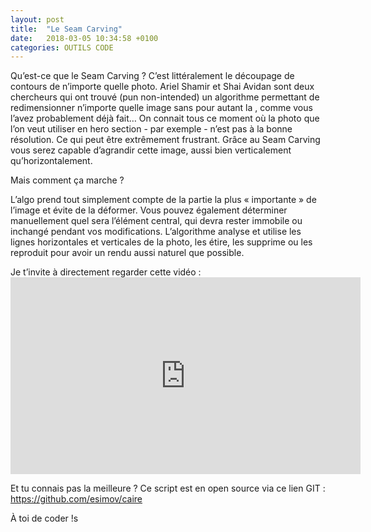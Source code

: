 ```yaml
---
layout: post
title:  "Le Seam Carving"
date:   2018-03-05 10:34:58 +0100
categories: OUTILS CODE
---
```


Qu’est-ce que le Seam Carving ? C’est littéralement le découpage de contours de n’importe quelle photo. Ariel Shamir
et Shai Avidan sont deux chercheurs qui ont trouvé (pun non-intended) un algorithme permettant de redimensionner n’importe quelle image sans pour autant la , comme vous l’avez probablement déjà fait…
On connait tous ce moment où la photo que l’on veut utiliser en hero section - par exemple - n’est pas à la bonne résolution. Ce qui peut être extrêmement frustrant.
Grâce au Seam Carving vous serez capable d’agrandir cette image, aussi bien verticalement qu’horizontalement.

Mais comment ça marche ?

L’algo prend tout simplement compte de la partie la plus « importante » de l’image et évite de la déformer. Vous pouvez également déterminer manuellement quel sera l’élément central, qui devra rester immobile ou inchangé pendant vos modifications.
L’algorithme analyse et utilise les lignes horizontales et verticales de la photo, les étire, les supprime ou les reproduit pour avoir un rendu aussi naturel que possible.


Je t’invite à directement regarder cette vidéo : <iframe width="560" height="315" src="https://www.youtube.com/embed/6NcIJXTlugc" frameborder="0" allow="autoplay; encrypted-media" allowfullscreen></iframe>

Et tu connais pas la meilleure ?
Ce script est en open source via ce lien GIT : https://github.com/esimov/caire

À toi de coder !s
